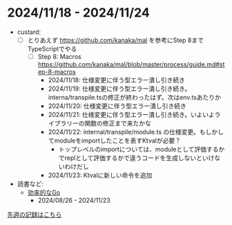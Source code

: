 # 2024/11/18 - 2024/11/24

- custard:
    - [ ] とりあえず <https://github.com/kanaka/mal> を参考にStep 8までTypeScriptでやる
        - [ ] Step 8: Macros <https://github.com/kanaka/mal/blob/master/process/guide.md#step-8-macros>
            - 2024/11/18: 仕様変更に伴う型エラー潰し引き続き
            - 2024/11/19: 仕様変更に伴う型エラー潰し引き続き。interna/transpile.tsの修正が終わったはず。次はenv.tsあたりか
            - 2024/11/20: 仕様変更に伴う型エラー潰し引き続き
            - 2024/11/21: 仕様変更に伴う型エラー潰し引き続き。いよいよライブラリーの関数の修正まで来たかな
            - 2024/11/22: internal/transpile/module.ts の仕様変更。もしかしてmoduleをimportしたことを表すKtvalが必要？
                - トップレベルのimportについては、moduleとして評価するかでreplとして評価するかで違うコードを生成しないといけないわけだし
            - 2024/11/23: Ktvalに新しい命令を追加
- 読書など:
    - [効率的なGo](https://www.oreilly.co.jp//books/9784814400539/)
        - 2024/08/26 - 2024/11/23

[先週の記録はこちら](https://github.com/igrep/daily-commits/blob/e3ce31c4638b23024118588eb7f0d907c0d91010/yesterday.md)
